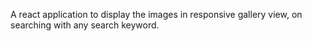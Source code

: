 A react application to display the images in responsive gallery view, on searching with any search keyword.
